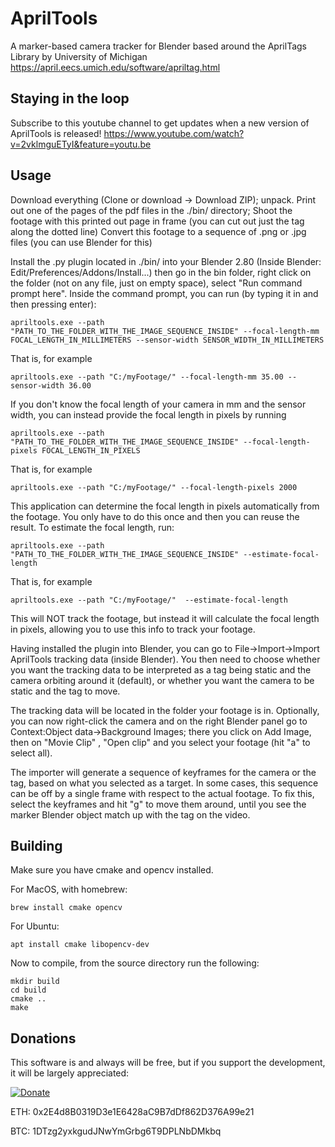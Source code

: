 # AprilTools
A marker-based camera tracker for Blender based around the AprilTags Library by University of Michigan
https://april.eecs.umich.edu/software/apriltag.html

## Staying in the loop
Subscribe to this youtube channel to get updates when a new version of AprilTools is released!
https://www.youtube.com/watch?v=2vklmguETyI&feature=youtu.be

## Usage
Download everything (Clone or download -> Download ZIP); unpack.
Print out one of the pages of the pdf files in the ./bin/ directory;
Shoot the footage with this printed out page in frame (you can cut out just the tag along the dotted line)
Convert this footage to a sequence of .png or .jpg files (you can use Blender for this)

  Install the .py plugin located in ./bin/ into your Blender 2.80 (Inside Blender: Edit/Preferences/Addons/Install...) then go in the bin folder, right click on the folder (not on any file, just on empty space), select "Run command prompt here". Inside the command prompt, you can run (by typing it in and then pressing enter):
  
```
apriltools.exe --path "PATH_TO_THE_FOLDER_WITH_THE_IMAGE_SEQUENCE_INSIDE" --focal-length-mm FOCAL_LENGTH_IN_MILLIMETERS --sensor-width SENSOR_WIDTH_IN_MILLIMETERS
```

That is, for example
```
apriltools.exe --path "C:/myFootage/" --focal-length-mm 35.00 --sensor-width 36.00
```
If you don't know the focal length of your camera in mm and the sensor width, you can instead provide the focal length in pixels by running
```
apriltools.exe --path "PATH_TO_THE_FOLDER_WITH_THE_IMAGE_SEQUENCE_INSIDE" --focal-length-pixels FOCAL_LENGTH_IN_PIXELS
```
That is, for example
```
apriltools.exe --path "C:/myFootage/" --focal-length-pixels 2000
```
This application can determine the focal length in pixels automatically from the footage. You only have to do this once and then you can reuse the result. To estimate the focal length, run:

```
apriltools.exe --path "PATH_TO_THE_FOLDER_WITH_THE_IMAGE_SEQUENCE_INSIDE" --estimate-focal-length
```
That is, for example
```
apriltools.exe --path "C:/myFootage/"  --estimate-focal-length
```
This will NOT track the footage, but instead it will calculate the focal length in pixels, allowing you to use this info to track your footage.

Having installed the plugin into Blender, you can go to File->Import->Import AprilTools tracking data (inside Blender).
You then need to choose whether you want the tracking data to be interpreted as a tag being static and the camera orbiting around it (default), or whether you want the camera to be static and the tag to move.

The tracking data will be located in the folder your footage is in. 
Optionally, you can now right-click the camera and on the right Blender panel go to Context:Object data->Background Images; there you click on Add Image, then on "Movie Clip" , "Open clip" and you select your footage (hit "a" to select all).

The importer will generate a sequence of keyframes for the camera or the tag, based on what you selected as a target. In some cases, this sequence can be off by a single frame with respect to the actual footage. To fix this, select the keyframes and hit "g" to move them around, until you see the marker Blender object match up with the tag on the video.

## Building
Make sure you have cmake and opencv installed.

For MacOS, with homebrew:
```
brew install cmake opencv
```

For Ubuntu:
```
apt install cmake libopencv-dev
```

Now to compile, from the source directory run the following:
```
mkdir build
cd build
cmake ..
make
```

## Donations

This software is and always will be free, but if you support the development, it will be largely appreciated:

[![Donate](https://img.shields.io/badge/Donate-PayPal-green.svg)](https://www.paypal.com/cgi-bin/webscr?cmd=_s-xclick&hosted_button_id=QHXE57NKFC3QL)

ETH: 0x2E4d8B0319D3e1E6428aC9B7dDf862D376A99e21

BTC: 1DTzg2yxkgudJNwYmGrbg6T9DPLNbDMkbq
